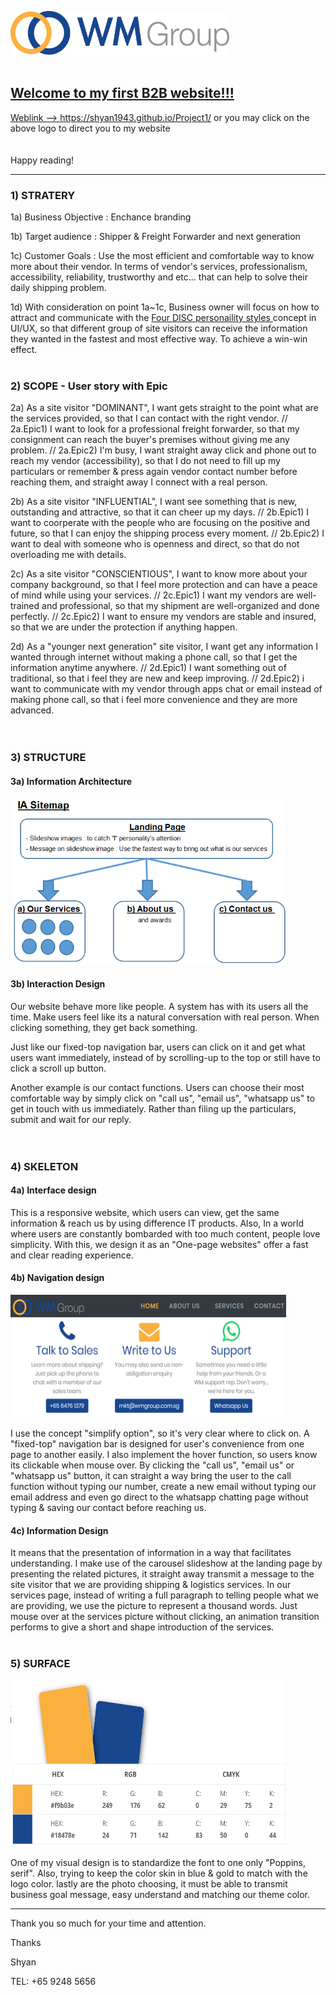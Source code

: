 <a href="https://shyan1943.github.io/Project1/"><img src="img/img_logo.png" width="350" height="70"/>
<br>
<br>
## Welcome to my first B2B website!!! 

Weblink --> https://shyan1943.github.io/Project1/ or you may click on the above logo to direct you to my website 
<br>
<br> 
<br>
Happy reading!

--------
### 1) STRATERY 

1a) Business Objective : Enchance branding 

1b) Target audience : Shipper & Freight Forwarder and next generation
     
1c) Customer Goals : Use the most efficient and comfortable way to know more about their vendor. In terms of vendor's services, professionalism, accessibility, reliability, trustworthy and etc... that can help to solve their daily shipping problem. 

1d) With consideration on point 1a~1c, Business owner will focus on how to attract and communicate with the <a href="https://www.chartcourse.com/communicating-four-disc-styles/">Four DISC personaility styles </a> concept in UI/UX, so that different group of site visitors can receive the information they wanted in the fastest and most effective way. To achieve a win-win effect. 
<br>
<br>
### 2) SCOPE - User story with Epic

2a) As a site visitor "DOMINANT", I want gets straight to the point what are the services provided, so that I can contact with the right vendor. // 2a.Epic1) I want to look for a professional freight forwarder, so that my consignment can reach the buyer's premises without giving me any problem. // 2a.Epic2) I'm busy, I want straight away click and phone out to reach my vendor (accessibility), so that I do not need to fill up my particulars or remember & press again vendor contact number before reaching them, and straight away I connect with a real person. 
	
2b) As a site visitor "INFLUENTIAL", I want see something that is new, outstanding and attractive, so that it can cheer up my days. // 2b.Epic1) I want to coorperate with the people who are focusing on the positive and future, so that I can enjoy the shipping process every moment. // 2b.Epic2) I want to deal with someone who is openness and direct, so that do not overloading me with details. 

2c) As a site visitor "CONSCIENTIOUS", I want to know more about your company background, so that I feel more protection and can have a peace of mind while using your services. // 2c.Epic1) I want my vendors are well-trained and professional, so that my shipment are well-organized and done perfectly. // 2c.Epic2) I want to ensure my vendors are stable and insured, so that we are under the protection if anything happen.   

2d) As a "younger next generation" site visitor, I want get any information I wanted through internet without making a phone call, so that I get the information anytime anywhere. // 2d.Epic1) I want something out of traditional, so that i feel they are new and keep improving. // 2d.Epic2) i want to communicate with my vendor through apps chat or email instead of making phone call, so that i feel more convenience and they are more advanced.   
<br>
<br>
### 3) STRUCTURE

#### 3a) Information Architecture

<img src="IA Sitemap.png" width="441" height="266"/>

#### 3b) Interaction Design

Our website behave more like people. A system has with its users all the time. Make users feel like its a natural conversation with real person. When clicking something, they get back something. 

Just like our fixed-top navigation bar, users can click on it and get what users want immediately, instead of by scrolling-up to the top or still have to click a scroll up button. 

Another example is our contact functions. Users can choose their most comfortable way by simply click on "call us", "email us", "whatsapp us" to get in touch with us immediately. Rather than filing up the particulars, submit and wait for our reply.  
<br>
<br>
### 4) SKELETON

#### 4a) Interface design 

This is a responsive website, which users can view, get the same information & reach us by using difference IT products. Also, In a world where users are constantly bombarded with too much content, people love simplicity. With this, we design it as an "One-page websites" offer a fast and clear reading experience. 

#### 4b) Navigation design 

<img src="Contact (Nav sample).png" width="441" height="196"/>

I use the concept "simplify option", so it's very clear where to click on. A "fixed-top" navigation bar is designed for user's convenience from one page to another easily. I also implement the hover function, so users know its clickable when mouse over. By clicking the "call us", "email us" or "whatsapp us" button, it can straight a way bring the user to the call function without typing our number, create a new email without typing our email address and even go direct to the whatsapp chatting page without typing & saving our contact before reaching us. 
 
#### 4c) Information Design
It means that the presentation of information in a way that facilitates understanding. I make use of the carousel slideshow at the landing page by presenting the related pictures, it straight away transmit a message to the site visitor that we are providing shipping & logistics services. In our services page, instead of writing a full paragraph to telling people what we are providing, we use the picture to represent a thousand words. Just mouse over at the services picture without clicking, an animation transition performs to give a short and shape introduction of the services. 
<br>
<br>
### 5) SURFACE

<img src="Color.png" width="441" height="266"/>

One of my visual design is to standardize the font to one only "Poppins, serif". Also, trying to keep the color skin in blue & gold to match with the logo color. lastly are the photo choosing, it must be able to transmit business goal message, easy understand and matching our theme color. 


--------

Thank you so much for your time and attention. 

Thanks

Shyan

TEL: +65 9248 5656 
						




